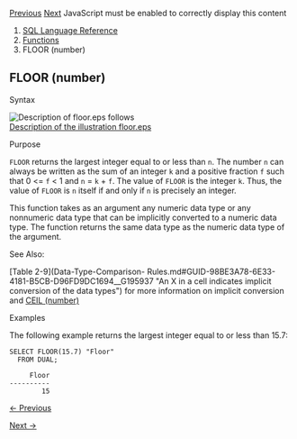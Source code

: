 [Previous](floor-interval.md) [Next](FROM_TZ.md) JavaScript must be
enabled to correctly display this content

  1. [SQL Language Reference ](index.md)
  2. [Functions](Functions.md)
  3. FLOOR (number) 

## FLOOR (number)

Syntax

![Description of floor.eps
follows](https://docs.oracle.com/en/database/oracle/oracle-database/23/sqlrf/img/floor.gif)  
[Description of the illustration floor.eps](img_text/floor.md)

Purpose

`FLOOR` returns the largest integer equal to or less than `n`. The number `n`
can always be written as the sum of an integer `k` and a positive fraction `f`
such that 0 <= `f` < 1 and `n` = `k` \+ `f`. The value of `FLOOR` is the
integer `k`. Thus, the value of `FLOOR` is `n` itself if and only if `n` is
precisely an integer.

This function takes as an argument any numeric data type or any nonnumeric
data type that can be implicitly converted to a numeric data type. The
function returns the same data type as the numeric data type of the argument.

See Also:

[Table 2-9](Data-Type-Comparison-
Rules.md#GUID-98BE3A78-6E33-4181-B5CB-D96FD9DC1694__G195937 "An X in a cell
indicates implicit conversion of the data types") for more information on
implicit conversion and [CEIL
(number)](CEIL.md#GUID-6DCC9AFB-9B80-4C27-AF63-5AA3B1E43660)

Examples

The following example returns the largest integer equal to or less than 15.7:

    
    
    SELECT FLOOR(15.7) "Floor"
      FROM DUAL;
    
         Floor
    ----------
            15


[← Previous](floor-interval.md)

[Next →](FROM_TZ.md)
